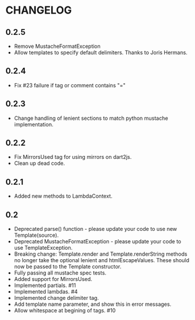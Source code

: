 # CHANGELOG

## 0.2.5

* Remove MustacheFormatException
* Allow templates to specify default delimiters. Thanks to Joris Hermans.

## 0.2.4

* Fix #23 failure if tag or comment contains "="

## 0.2.3

* Change handling of lenient sections to match python mustache implementation.

## 0.2.2

* Fix MirrorsUsed tag for using mirrors on dart2js.
* Clean up dead code.

## 0.2.1

* Added new methods to LambdaContext.

## 0.2

* Deprecated parse() function - please update your code to use new Template(source).
* Deprecated MustacheFormatException - please update your code to use TemplateException.
* Breaking change: Template.render and Template.renderString methods no longer
  take the optional lenient and htmlEscapeValues. These should now be passed to
  the Template constructor.
* Fully passing all mustache spec tests.
* Added support for MirrorsUsed.
* Implemented partials. #11
* Implemented lambdas. #4
* Implemented change delimiter tag.
* Add template name parameter, and show this in error messages.
* Allow whitespace at begining of tags. #10

